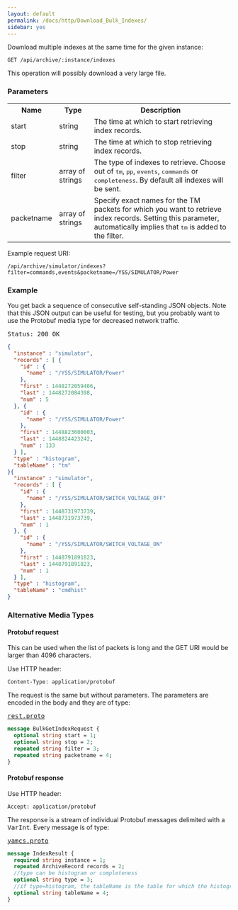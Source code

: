 ```yaml
---
layout: default
permalink: /docs/http/Download_Bulk_Indexes/
sidebar: yes
---
```


Download multiple indexes at the same time for the given instance:

    GET /api/archive/:instance/indexes

<div class="hint">
This operation will possibly download a very large file.
</div>

### Parameters

<table class="inline">
  <tr>
    <th>Name</th>
    <th>Type</th>
    <th>Description</th>
  </tr>
  <tr>
    <td class="code">start</td>
    <td class="code">string</td>
    <td>The time at which to start retrieving index records.</td>
  </tr>
  <tr>
    <td class="code">stop</td>
    <td class="code">string</td>
    <td>The time at which to stop retrieving index records.</td> 
  </tr>
  <tr>
    <td class="code">filter</td>
    <td class="code">array of strings</td>
    <td>The type of indexes to retrieve. Choose out of <tt>tm</tt>, <tt>pp</tt>, <tt>events</tt>, <tt>commands</tt> or <tt>completeness</tt>. By default all indexes will be sent.</td> 
  </tr>
  <tr>
    <td class="code">packetname</td>
    <td class="code">array of strings</td>
    <td>Specify exact names for the TM packets for which you want to retrieve index records. Setting this parameter, automatically implies that <tt>tm</tt> is added to the filter.</td> 
  </tr>
</table>

Example request URI:

    /api/archive/simulator/indexes?filter=commands,events&packetname=/YSS/SIMULATOR/Power
    
### Example

You get back a sequence of consecutive self-standing JSON objects. Note that this JSON output can be useful for testing, but you probably want to use the Protobuf media type for decreased network traffic.

<pre class="header">
Status: 200 OK
</pre>

```json
{
  "instance" : "simulator",
  "records" : [ {
    "id" : {
      "name" : "/YSS/SIMULATOR/Power"
    },
    "first" : 1448272059406,
    "last" : 1448272084398,
    "num" : 5
  }, {
    "id" : {
      "name" : "/YSS/SIMULATOR/Power"
    },
    "first" : 1448823600003,
    "last" : 1448824423242,
    "num" : 133
  } ],
  "type" : "histogram",
  "tableName" : "tm"
}{
  "instance" : "simulator",
  "records" : [ {
    "id" : {
      "name" : "/YSS/SIMULATOR/SWITCH_VOLTAGE_OFF"
    },
    "first" : 1448731973739,
    "last" : 1448731973739,
    "num" : 1
  }, {
    "id" : {
      "name" : "/YSS/SIMULATOR/SWITCH_VOLTAGE_ON"
    },
    "first" : 1448791891823,
    "last" : 1448791891823,
    "num" : 1
  } ],
  "type" : "histogram",
  "tableName" : "cmdhist"
}
```

### Alternative Media Types

#### Protobuf request

This can be used when the list of packets is long and the GET URI would be larger than 4096 characters.

Use HTTP header:

    Content-Type: application/protobuf

The request is the same but without parameters. The parameters are encoded in the body and they are of type:

<pre class="r header"><a href="{{ site.proto }}/rest/rest.proto">rest.proto</a></pre>
```proto
message BulkGetIndexRequest {
  optional string start = 1;
  optional string stop = 2;
  repeated string filter = 3;
  repeated string packetname = 4;
}
```

#### Protobuf response

Use HTTP header:

    Accept: application/protobuf


The response is a stream of individual Protobuf messages delimited with a <tt>VarInt</tt>. Every message is of type:

<pre class="r header"><a href="{{ site.proto }}/yamcs.proto">yamcs.proto</a></pre>
```proto
message IndexResult {
  required string instance = 1;
  repeated ArchiveRecord records = 2;
  //type can be histogram or completeness
  optional string type = 3;
  //if type=histogram, the tableName is the table for which the histogram is sent
  optional string tableName = 4;
}
```

